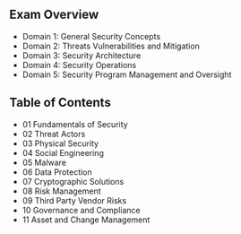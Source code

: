 ## Exam Overview
- Domain 1: General Security Concepts
- Domain 2: Threats Vulnerabilities and Mitigation
- Domain 3: Security Architecture
- Domain 4: Security Operations
- Domain 5: Security Program Management and Oversight

## Table of Contents
- 01 Fundamentals of Security
- 02 Threat Actors
- 03 Physical Security
- 04 Social Engineering
- 05 Malware
- 06 Data Protection
- 07 Cryptographic Solutions
- 08 Risk Management
- 09 Third Party Vendor Risks
- 10 Governance and Compliance
- 11 Asset and Change Management
